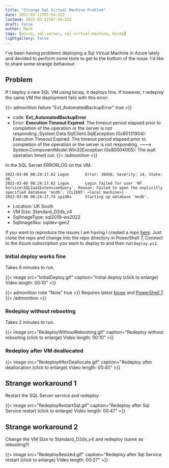 ```yaml
---
title: "Strange Sql Virtual Machine Problem"
date: 2022-03-11T07:54:52Z
lastmod: 2022-03-11T07:54:52Z
draft: false
author: Mark
tags: [azure, sql-server, sql-virtual-machine, bicep]
lightgallery: false
---
```

I've been having problems deploying a Sql Virtual Machine in Azure lately and decided to perform some tests to get to the bottom of the issue. I'd like to share some strange behaviour.

## Problem

If I deploy a new SQL VM using bicep, it deploys fine. If however, I redeploy the same VM the deployment fails with this error:

{{< admonition failure "Ext_AutomatedBackupError" true >}}
* code: **Ext_AutomatedBackupError**
* Error: **Execution Timeout Expired**.  The timeout period elapsed prior to completion of the operation or the server is not responding.;System.Data.SqlClient.SqlException (0x80131904): Execution Timeout Expired.  The timeout period elapsed prior to completion of the operation or the server is not responding. ---> System.ComponentModel.Win32Exception (0x80004005): The wait operation timed out.
{{< /admonition >}}

In the SQL Server ERRORLOG on the VM:

```
2022-03-06 08:24:17.62 Logon       Error: 18456, Severity: 14, State: 38.
2022-03-06 08:24:17.62 Logon       Login failed for user 'NT Service\SQLIaaSExtensionQuery'. Reason: Failed to open the explicitly specified database 'msdb'. [CLIENT: <local machine>]
2022-03-06 08:24:17.74 spid8s      Starting up database 'msdb'.
```

* Location: UK South
* VM Size: Standard_D2ds_v4
* SqlImageType: sql2019-ws2022
* SqlImageSku: sqldev-gen2

If you want to reproduce the issues I am having I created a repo [here](https://github.com/markallisongit/sqliaas-demo). Just clone the repo and change into the repo directory in PowerShell 7, Connect to the Azure subscription you want to deploy to and then run `Deploy.ps1`.

### Initial deploy works fine

Takes 8 minutes to run.

{{< image src="InitialDeploy.gif" caption="Initial deploy (click to enlarge) Video length: 00:10" >}}

{{< admonition note "Note" true >}}
Requires latest [bicep](https://docs.microsoft.com/en-us/azure/azure-resource-manager/bicep/install) and [PowerShell 7](https://docs.microsoft.com/en-us/powershell/scripting/install/installing-powershell-on-windows?view=powershell-7.2).
{{< /admonition >}}

### Redeploy without rebooting

Takes 2 minutes to run.

{{< image src="RedeployWithoutRebooting.gif" caption="Redeploy without rebooting (click to enlarge) Video length: 00:10" >}}
### Redeploy after VM deallocated

{{< image src="RedeployAfterDeallocate.gif" caption="Redeploy after deallocation (click to enlarge) Video length: 00:40" >}}

## Strange workaround 1

Restart the SQL Server service and redeploy

{{< image src="RedeployRestartSql.gif" caption="Redeploy after Sql Service restart (click to enlarge) Video length: 00:47" >}}

## Strange workaround 2

Change the VM Size to Standard_D2ds_v4 and redeploy (same as rebooting?)

{{< image src="RedeployResized.gif" caption="Redeploy after Sql Service restart (click to enlarge) Video length: 00:27" >}}
